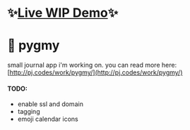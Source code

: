 # ✨[Live WIP Demo](http://pj.codes:8080)✨


# 📖 pygmy

small journal app i'm working on. you can read more here:
[http://pj.codes/work/pygmy/](http://pj.codes/work/pygmy/)

#### TODO:
- enable ssl and domain
- tagging
- emoji calendar icons